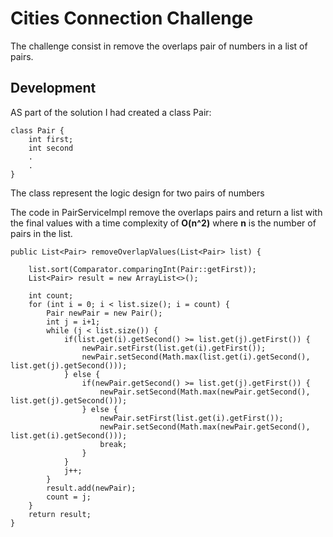 # Cities Connection Challenge

The challenge consist in remove the overlaps pair of numbers in a list of pairs.


## Development

AS part of the solution I had created a class Pair:
    
    class Pair {
        int first;
        int second
        .
        .
    }

The class represent the logic design for two pairs of numbers

The code in PairServiceImpl remove the overlaps pairs and return a list 
with the final values with a time complexity of **O(n^2)** where **n** is 
the number of pairs in the list.   
    
    

    public List<Pair> removeOverlapValues(List<Pair> list) {

        list.sort(Comparator.comparingInt(Pair::getFirst));
        List<Pair> result = new ArrayList<>();

        int count;
        for (int i = 0; i < list.size(); i = count) {
            Pair newPair = new Pair();
            int j = i+1;
            while (j < list.size()) {
                if(list.get(i).getSecond() >= list.get(j).getFirst()) {
                    newPair.setFirst(list.get(i).getFirst());
                    newPair.setSecond(Math.max(list.get(i).getSecond(), list.get(j).getSecond()));
                } else {
                    if(newPair.getSecond() >= list.get(j).getFirst()) {
                        newPair.setSecond(Math.max(newPair.getSecond(), list.get(j).getSecond()));
                    } else {
                        newPair.setFirst(list.get(i).getFirst());
                        newPair.setSecond(Math.max(newPair.getSecond(), list.get(i).getSecond()));
                        break;
                    }
                }
                j++;
            }
            result.add(newPair);
            count = j;
        }
        return result;
    }
